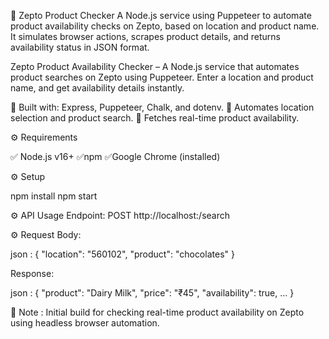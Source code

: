 🛒 Zepto Product Checker 
A Node.js service using Puppeteer to automate product availability checks on Zepto, based on location and product name. It simulates browser actions, scrapes product details, and returns availability status in JSON format.

Zepto Product Availability Checker – A Node.js service that automates product searches on Zepto using Puppeteer. Enter a location and product name, and get availability details instantly. 

🔹 Built with: Express, Puppeteer, Chalk, and dotenv. 
🔹 Automates location selection and product search. 
🔹 Fetches real-time product availability.

⚙️ Requirements

✅ Node.js v16+
✅npm
✅Google Chrome (installed)

⚙️ Setup

npm install
npm start

⚙️ API Usage
Endpoint:
POST http://localhost:<port>/search

⚙️ Request Body:

json :
{
  "location": "560102",
  "product": "chocolates"
}


Response:

json :
{
  "product": "Dairy Milk",
  "price": "₹45",
  "availability": true,
  ...
}


🧠 Note : 
Initial build for checking real-time product availability on Zepto using headless browser automation.
